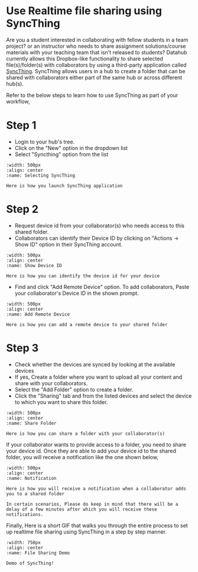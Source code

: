 # Use Realtime file sharing using SyncThing

Are you a student interested in collaborating with fellow students in a team project? or an instructor who needs to share assignment solutions/course materials with your teaching team that isn't released to students? Datahub currently allows this Dropbox-like functionality to share selected file(s)/folder(s) with collaborators by using a third-party application called [SyncThing](https://syncthing.net/). SyncThing allows users in a hub to create a folder that can be shared with collaborators either part of the same hub or across different hub(s). 

Refer to the below steps to learn how to use SyncThing as part of your workflow,

# Step 1
- Login to your hub's tree. 
- Click on the "New" option in the dropdown list 
- Select "Syncthing" option from the list 

```{figure} ../images/syncstep1.PNG
:width: 500px
:align: center
:name: Selecting SyncThing

Here is how you launch SyncThing application
```

# Step 2
- Request device id from your collaborator(s) who needs access to this shared folder.
- Collaborators can identify their Device ID by clicking on "Actions -> Show ID" option in their SyncThing account.

```{figure} ../images/syncstep1.2.PNG
:width: 500px
:align: center
:name: Show Device ID

Here is how you can identify the device id for your device
```

- Find and click "Add Remote Device" option. To add collaborators, Paste your collaborator's Device ID in the shown prompt.

```{figure} ../images/syncstep1.1.PNG
:width: 500px
:align: center
:name: Add Remote Device

Here is how you can add a remote device to your shared folder
```

# Step 3
- Check whether the devices are synced by looking at the available devices
- If yes, Create a folder where you want to upload all your content and share with your collaborators. 
- Select the "Add Folder" option to create a folder. 
- Click the "Sharing" tab and from the listed devices and select the device to which you want to share this folder.

```{figure} ../images/syncstep4.PNG
:width: 500px
:align: center
:name: Share Folder

Here is how you can share a folder with your collaborator(s)
```

If your collaborator wants to provide access to a folder, you need to share your device id. Once they are able to add your device id to the shared folder, you will receive a notification like the one shown below,

```{figure} ../images/syncstep3.PNG
:width: 500px
:align: center
:name: Notification

Here is how you will receive a notification when a collaborator adds you to a shared folder
```

```{note}
In certain scenarios, Please do keep in mind that there will be a delay of a few minutes after which you will receive these notifications.
```

Finally, Here is a short GIF that walks you through the entire process to set up realtime file sharing using SyncThing in a step by step manner.


```{figure} ../images/syncthingdemo.gif
:width: 750px
:align: center
:name: File Sharing Demo

Demo of SyncThing!
```